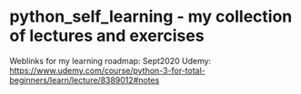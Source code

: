 # python_self_learning - my collection of lectures and exercises
Weblinks for my learning roadmap: 
Sept2020 Udemy: https://www.udemy.com/course/python-3-for-total-beginners/learn/lecture/8389012#notes
